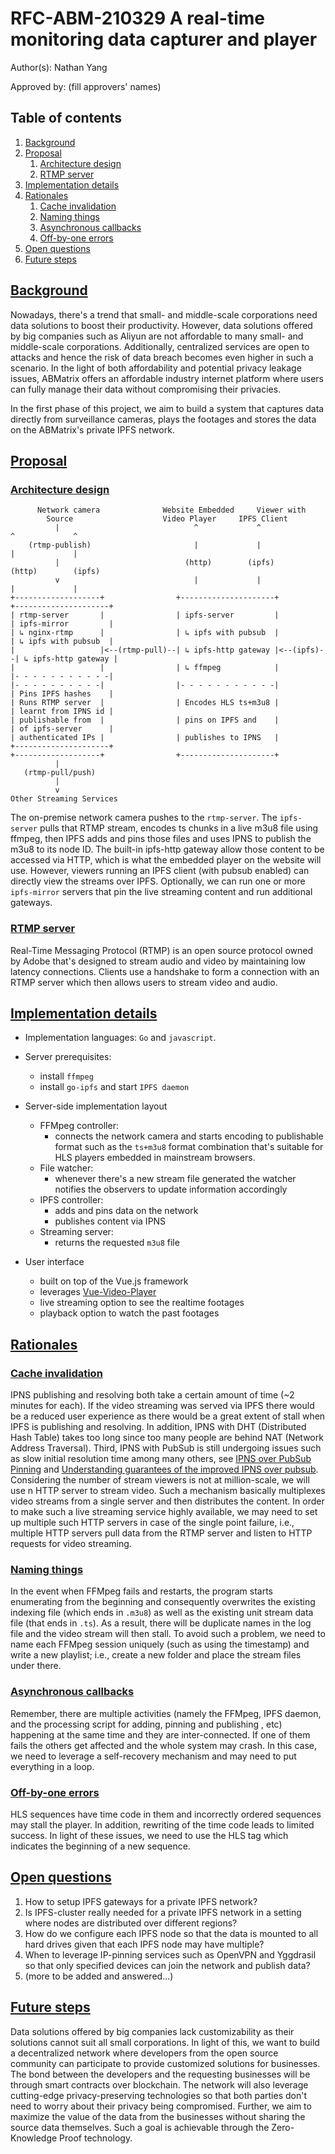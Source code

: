 # RFC-ABM-210329 A real-time monitoring data capturer and player

Author(s): Nathan Yang

Approved by: (fill approvers' names)

## Table of contents
1. [Background](#background)
1. [Proposal](#proposal)
	1. [Architecture design](#architecture-design)
	2. [RTMP server](#rtmp-server)
1. [Implementation details](#implementation-details)
1. [Rationales](#rationales)
	1. [Cache invalidation](#cache-invalidation)
	2. [Naming things](#naming-things)
	3. [Asynchronous callbacks](#asynchronous-callbacks)
	4. [Off-by-one errors](#off-by-one-errors)
1. [Open questions](#open-questions)
2. [Future steps](#future-steps)

## [Background](#background)
Nowadays, there's a trend that small- and middle-scale corporations need data solutions to boost their productivity.
However, data solutions offered by big companies such as Aliyun are not affordable to many small- and middle-scale corporations.
Additionally, centralized services are open to attacks and hence the risk of data breach becomes even higher in such a scenario.
In the light of both affordability and potential privacy leakage issues, ABMatrix offers an affordable industry internet platform where users can fully manage their data without compromising their privacies.


In the first phase of this project, we aim to build a system that captures data directly from surveillance cameras, plays the footages and stores the data on the ABMatrix's private IPFS network.


## [Proposal](#proposal)

### [Architecture design](#architecture-design)
```
      Network camera              Website Embedded     Viewer with
        Source                    Video Player     IPFS Client
          |                              ^             ^                   ^             ^
    (rtmp-publish)                       |             |                   |             |
          |                            (http)        (ipfs)              (http)        (ipfs)
          v                              |             |                   |             |
+-------------------+                +---------------------+           +---------------------+
| rtmp-server       |                | ipfs-server         |           | ipfs-mirror         |
| ↳ nginx-rtmp      |                | ↳ ipfs with pubsub  |           | ↳ ipfs with pubsub  |
|                   |<--(rtmp-pull)--| ↳ ipfs-http gateway |<--(ipfs)--| ↳ ipfs-http gateway |
|                   |                | ↳ ffmpeg            |           |- - - - - - - - - - -|
|- - - - - - - - - -|                |- - - - - - - - - - -|           | Pins IPFS hashes    |
| Runs RTMP server  |                | Encodes HLS ts+m3u8 |           | learnt from IPNS id |
| publishable from  |                | pins on IPFS and    |           | of ipfs-server      |
| authenticated IPs |                | publishes to IPNS   |           +---------------------+
+-------------------+                +---------------------+
          |
   (rtmp-pull/push)
          |
          v
Other Streaming Services
```

The on-premise network camera pushes to the `rtmp-server`.
The `ipfs-server` pulls that RTMP stream, encodes ts chunks in a live m3u8 file using
ffmpeg, then IPFS adds and pins those files and uses IPNS to publish the m3u8 to its node
ID. The built-in ipfs-http gateway allow those content to be accessed via HTTP,
which is what the embedded player on the website will use.
However, viewers running an IPFS client (with pubsub enabled) can directly view the streams over IPFS.
Optionally, we can run one or more `ipfs-mirror` servers that pin the live streaming content and run additional gateways.


### [RTMP server](#rtmp-server)
Real-Time Messaging Protocol (RTMP) is an open source protocol owned by Adobe that's designed to stream audio and video by maintaining low latency connections. Clients use a handshake to form a connection with an RTMP server which then allows users to stream video and audio.


## [Implementation details](#implementation-details)

- Implementation languages: `Go` and `javascript`.

- Server prerequisites:
	- install `ffmpeg`
	- install `go-ipfs` and start `IPFS daemon`

- Server-side implementation layout
	- FFMpeg controller: 
		- connects the network camera and starts encoding to publishable format such as the `ts+m3u8` format combination that's suitable for HLS players embedded in mainstream browsers.
	- File watcher:
		- whenever there's a new stream file generated the watcher notifies the observers to update information accordingly
	- IPFS controller:
		- adds and pins data on the network
		- publishes content via IPNS 
	- Streaming server:
		- returns the requested `m3u8` file 

- User interface
	- built on top of the Vue.js framework
	- leverages [Vue-Video-Player](#https://www.npmjs.com/package/vue-vjs-hls)
	- live streaming option to see the realtime footages
	- playback option to watch the past footages

## [Rationales](#rationales)

### [Cache invalidation](#cache-invalidation)
IPNS publishing and resolving both take a certain amount of time (~2 minutes for each).
If the video streaming was served via IPFS there would be a reduced user experience as there would be a great extent of stall when IPFS is publishing and resolving.
In addition, IPNS with DHT (Distributed Hash Table) takes too long since too many people are behind NAT (Network Address Traversal).
Third, IPNS with PubSub is still undergoing issues such as slow initial resolution time among many others, see [IPNS over PubSub Pinning](#https://github.com/ipfs-shipyard/integration-mini-projects/issues/4) and [Understanding guarantees of the improved IPNS over pubsub](#https://discuss.ipfs.io/t/understanding-guarantees-of-the-improved-ipns-over-pubsub/8713/6).
Considering the number of stream viewers is not at million-scale, we will use n HTTP server to stream video.
Such a mechanism basically multiplexes video streams from a single server and then distributes the content.
In order to make such a live streaming service highly available,
we may need to set up multiple such HTTP servers in case of the single point failure,
i.e., multiple HTTP servers pull data from the RTMP server and listen to HTTP requests for video streaming.


### [Naming things](#naming-things)
In the event when FFMpeg fails and restarts, the program starts enumerating from the beginning and consequently overwrites the existing indexing file (which ends in `.m3u8`) as well as the existing unit stream data file (that ends in `.ts`).
As a result, there will be duplicate names in the log file and the video stream will then stall.
To avoid such a problem, we need to name each FFMpeg session uniquely (such as using the timestamp) and write a new playlist; i.e., create a new folder and place the stream files under there.


### [Asynchronous callbacks](#asynchronous-callbacks)
Remember, there are multiple activities (namely the FFMpeg, IPFS daemon, and the processing script for adding, pinning and publishing , etc) happening at the same time and they are inter-connected.
If one of them fails the others get affected and the whole system may crash.
In this case, we need to leverage a self-recovery mechanism and may need to put everything in a loop.


### [Off-by-one errors](#off-by-one-errors)
HLS sequences have time code in them and incorrectly ordered sequences may stall the player.
In addition, rewriting of the time code leads to limited success.
In light of these issues, we need to use the HLS tag which indicates the beginning of a new sequence.


## [Open questions](#open-questions)
1. How to setup IPFS gateways for a private IPFS network?
2. Is IPFS-cluster really needed for a private IPFS network in a setting where nodes are distributed over different regions?
3. How do we configure each IPFS node so that the data is mounted to all hard drives given that each IPFS node may have multiple?
4. When to leverage IP-pinning services such as OpenVPN and Yggdrasil so that only specified devices can join the network and publish data?
5. (more to be added and answered...)


## [Future steps](#future-steps)
Data solutions offered by big companies lack customizability as their solutions cannot suit all small corporations.
In light of this, we want to build a decentralized network where developers from the open source community can participate to provide customized solutions for businesses.
The bond between the developers and the requesting businesses will be through smart contracts over blockchain.
The network will also leverage cutting-edge privacy-preserving technologies so that both parties don't need to worry about their privacy being compromised.
Further, we aim to maximize the value of the data from the businesses without sharing the source data themselves.
Such a goal is achievable through the Zero-Knowledge Proof technology.

